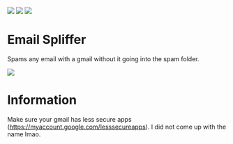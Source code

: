 ![](https://img.shields.io/github/watchers/purelxw/email-spliffer?style=social) ![](https://img.shields.io/github/stars/purelxw/email-spliffer?style=social) ![](https://img.shields.io/github/forks/purelxw/email-spliffer?style=social)

# Email Spliffer
Spams any email with a gmail without it going into the spam folder.

![](https://cdn.discordapp.com/attachments/631162287968747550/798595121406541894/unknown.png)

# Information
Make sure your gmail has less secure apps (https://myaccount.google.com/lesssecureapps). I did not come up with the name lmao.
